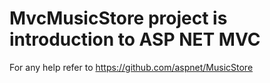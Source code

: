 # MvcMusicStore project is introduction to ASP NET MVC
For any help refer to https://github.com/aspnet/MusicStore
